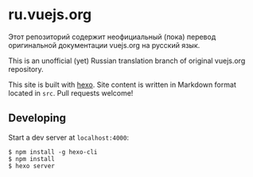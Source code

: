 # ru.vuejs.org

Этот репозиторий содержит неофициальный (пока) перевод оригинальной документации vuejs.org на русский язык.

This is an unofficial (yet) Russian translation branch of original vuejs.org repository.

This site is built with [hexo](http://hexo.io/). Site content is written in Markdown format located in `src`. Pull requests welcome!

## Developing

Start a dev server at `localhost:4000`:

```
$ npm install -g hexo-cli
$ npm install
$ hexo server
```
